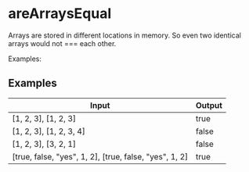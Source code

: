# areArraysEqual

Arrays are stored in different locations in memory. So even two identical arrays would not === each other.

Examples:

## Examples

Input | Output
------------- | -------------
[1, 2, 3], [1, 2, 3] | true
[1, 2, 3], [1, 2, 3, 4] | false
[1, 2, 3], [3, 2, 1] | false
[true, false, "yes", 1, 2], [true, false, "yes", 1, 2] | true
